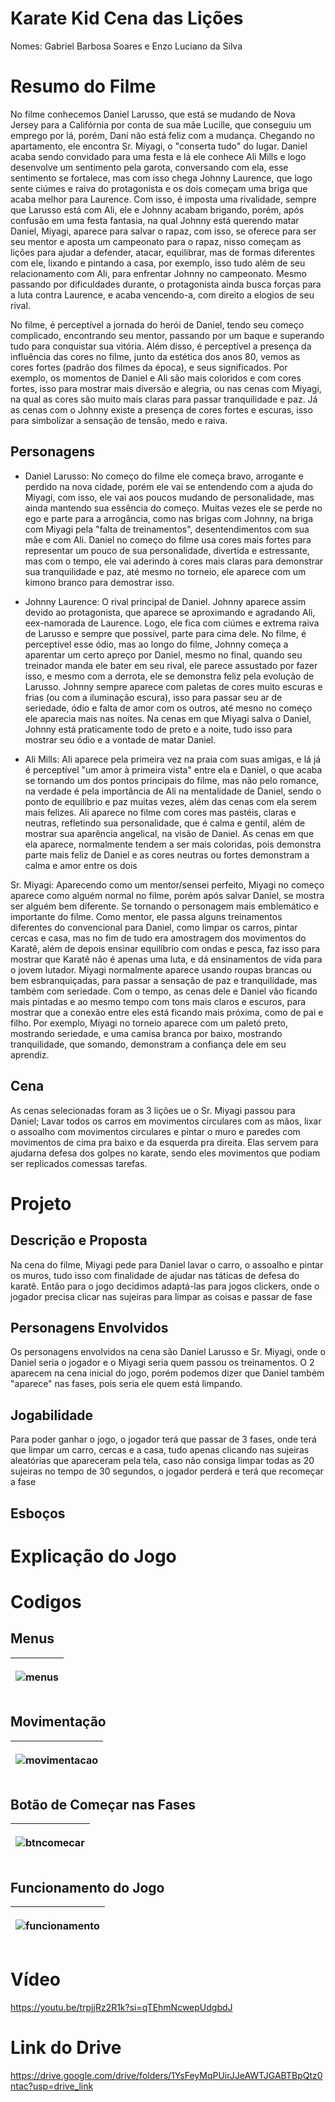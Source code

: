# Karate Kid Cena das Lições
Nomes: Gabriel Barbosa Soares e Enzo Luciano da Silva

# Resumo do Filme

No filme conhecemos Daniel Larusso, que está se mudando de Nova Jersey para a Califórnia por conta de sua mãe Lucille, que conseguiu um emprego por lá, porém, Dani não está feliz com a mudança. Chegando no apartamento, ele encontra Sr. Miyagi, o "conserta tudo" do lugar. Daniel acaba sendo convidado para uma festa e lá ele conhece Ali Mills e logo desenvolve um sentimento pela garota, conversando com ela, esse sentimento se fortalece, mas com isso chega Johnny Laurence, que logo sente ciúmes e raiva do protagonista e os dois começam uma briga que acaba melhor para Laurence. Com isso, é imposta uma rivalidade, sempre que Larusso está com Ali, ele e Johnny acabam brigando, porém, após confusão em uma festa fantasia, na qual Johnny está querendo matar Daniel, Miyagi, aparece para salvar o rapaz, com isso, se oferece para ser seu mentor e aposta um campeonato para o rapaz, nisso começam as lições para ajudar a defender, atacar, equilibrar, mas de formas diferentes com ele, lixando e pintando a casa, por exemplo, isso tudo além de seu relacionamento com Ali, para enfrentar Johnny no campeonato. Mesmo passando por dificuldades durante, o protagonista ainda busca forças para a luta contra Laurence, e acaba vencendo-a, com direito a elogios de seu rival.

No filme, é perceptível a jornada do herói de Daniel, tendo seu começo complicado, encontrando seu mentor, passando por um baque e superando tudo para conquistar sua vitória. Além disso, é perceptível a presença da influência das cores no filme, junto da estética dos anos 80, vemos as cores fortes (padrão dos filmes da época), e seus significados. Por exemplo, os momentos de Daniel e Ali são mais coloridos e com cores fortes, isso para mostrar mais diversão e alegria, ou nas cenas com Miyagi, na qual as cores são muito mais claras para passar tranquilidade e paz. Já as cenas com o Johnny existe a presença de cores fortes e escuras, isso para simbolizar a sensação de tensão, medo e raiva.

## Personagens

- Daniel Larusso: No começo do filme ele começa bravo, arrogante e perdido na nova cidade, porém ele vai se entendendo com a ajuda do Miyagi, com isso, ele vai aos poucos mudando de personalidade, mas ainda mantendo sua essência do começo. Muitas vezes ele se perde no ego e parte para a arrogância, como nas brigas com Johnny, na briga com Miyagi pela "falta de treinamentos", desentendimentos com sua mãe e com Ali.
Daniel no começo do filme usa cores mais fortes para representar um pouco de sua personalidade, divertida e estressante, mas com o tempo, ele vai aderindo à cores mais claras para demonstrar sua tranquilidade e paz, até mesmo no torneio, ele aparece com um kimono branco para demostrar isso.

- Johnny Laurence: O rival principal de Daniel. Johnny aparece assim devido ao protagonista, que aparece se aproximando e agradando Ali, eex-namorada de Laurence. Logo, ele fica com ciúmes e extrema raiva de Larusso e sempre que possível, parte para cima dele. No filme, é perceptível esse ódio, mas ao longo do filme, Johnny começa a aparentar um certo apreço por Daniel, mesmo no final, quando seu treinador manda ele bater em seu rival, ele parece assustado por fazer isso, e mesmo com a derrota, ele se demonstra feliz pela evolução de Larusso.
Johnny sempre aparece com paletas de cores muito escuras e frias (ou com a iluminação escura), isso para passar seu ar de seriedade, ódio e falta de amor com os outros, até mesno no começo ele aparecia mais nas noites. Na cenas em que Miyagi salva o Daniel, Johnny está praticamente todo de preto e a noite, tudo isso para mostrar seu ódio e a vontade de matar Daniel.

- Ali Mills: Ali aparece pela primeira vez na praia com suas amigas, e lá já é perceptível "um amor à primeira vista" entre ela e Daniel, o que acaba se tornando um dos pontos principais do filme, mas não pelo romance, na verdade é pela importância de Ali na mentalidade de Daniel, sendo o ponto de equilíbrio e paz muitas vezes, além das cenas com ela serem mais felizes. 
Ali aparece no filme com cores mas pastéis, claras e neutras, refletindo sua personalidade, que é calma e gentil, além de mostrar sua aparência angelical, na visão de Daniel. As cenas em que ela aparece, normalmente tendem a ser mais coloridas, pois demonstra parte mais feliz de Daniel e as cores neutras ou fortes demonstram a calma e amor entre os dois

Sr. Miyagi: Aparecendo como um mentor/sensei perfeito, Miyagi no começo aparece como alguém normal no filme, porém após salvar Daniel, se mostra ser alguém bem diferente. Se tornando o personagem mais emblemático e importante do filme. Como mentor, ele passa alguns treinamentos diferentes do convencional para Daniel, como limpar os carros, pintar cercas e casa, mas no fim de tudo era amostragem dos movimentos do Karatê, além de depois ensinar equilíbrio com ondas e pesca, faz isso para mostrar que Karatê não é apenas uma luta, e dá ensinamentos de vida para o jovem lutador. 
Miyagi normalmente aparece usando roupas brancas ou bem esbranquiçadas, para passar a sensação de paz e tranquilidade, mas também com seriedade. Com o tempo, as cenas dele e Daniel vão ficando mais pintadas e ao mesmo tempo com tons mais claros e escuros, para mostrar que a conexão entre eles está ficando mais próxima, como de pai e filho. Por exemplo, Miyagi no torneio aparece com um paletó preto, mostrando seriedade, e uma camisa branca por baixo, mostrando tranquilidade, que somando, demonstram a confiança dele em seu aprendiz.


## Cena

As cenas selecionadas foram as 3 lições ue o Sr. Miyagi passou para Daniel; Lavar todos os carros em movimentos circulares com as mãos, lixar o assoalho com movimentos circulares e pintar o muro e paredes com movimentos de cima pra baixo e da esquerda pra direita. Elas servem para ajudarna defesa dos golpes no karate, sendo eles movimentos que podiam ser replicados comessas tarefas.


# Projeto

## Descrição e Proposta

Na cena do filme, Miyagi pede para Daniel lavar o carro, o assoalho e pintar os muros, tudo isso com finalidade de ajudar nas táticas de defesa do karatê. Então para o jogo decidimos adaptá-las para jogos clickers, onde o jogador precisa clicar nas sujeiras para limpar as coisas e passar de fase

## Personagens Envolvidos 

Os personagens envolvidos na cena são Daniel Larusso e Sr. Miyagi, onde o Daniel seria o jogador e o Miyagi seria quem passou os treinamentos. O 2 aparecem na cena inicial do jogo, porém podemos dizer que Daniel também "aparece" nas fases, pois seria ele quem está limpando.

## Jogabilidade

Para poder ganhar o jogo, o jogador terá que passar de 3 fases, onde terá que limpar um carro, cercas e a casa, tudo apenas clicando nas sujeiras aleatórias que apareceram pela tela, caso não consiga limpar todas as 20 sujeiras no tempo de 30 segundos, o jogador perderá e terá que recomeçar a fase

## Esboços

# Explicação do Jogo

# Codigos

## Menus

<table>
<thead>
<th>

 ![menus](https://github.com/user-attachments/assets/1bfa0fcf-b7f7-472f-ab1c-b9961990d6f0)


</th>
</thead>
</table>


## Movimentação

<table>
<thead>
<th>

 ![movimentacao](https://github.com/user-attachments/assets/72923e00-75ba-4b02-af89-f0d92de6cb7c)


</th>
</thead>
</table>

## Botão de Começar nas Fases

<table>
<thead>
<th>

 ![btncomecar](https://github.com/user-attachments/assets/71344b06-a6f6-4bf7-9537-4df0df752adc)


</th>
</thead>
</table>

## Funcionamento do Jogo

<table>
<thead>
<th>

 ![funcionamento](https://github.com/user-attachments/assets/906fe483-fd0b-4a9a-917d-a2236917bbb9)


</th>
</thead>
</table>

# Vídeo
https://youtu.be/trpjjRz2R1k?si=qTEhmNcwepUdgbdJ

# Link do Drive
https://drive.google.com/drive/folders/1YsFeyMqPUirJJeAWTJGABTBpQtz0ntac?usp=drive_link
